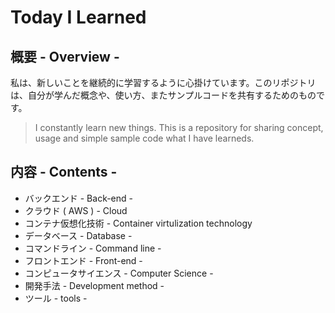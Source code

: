 # Today I Learned

## 概要 - Overview - 

私は、新しいことを継続的に学習するように心掛けています。このリポジトリ は、自分が学んだ概念や、使い方、またサンプルコードを共有するためのものです。

> I constantly learn new things. This is a repository for sharing concept, usage and simple sample code what I have learneds.

## 内容 - Contents -

- バックエンド - Back-end -
- クラウド ( AWS ) - Cloud
- コンテナ仮想化技術 - Container virtulization technology
- データベース - Database -
- コマンドライン - Command line -
- フロントエンド - Front-end -
- コンピュータサイエンス - Computer Science -
- 開発手法 - Development method -
- ツール - tools -

